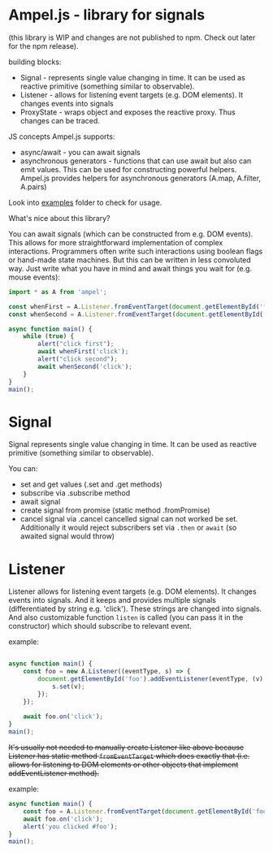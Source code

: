Ampel.js - library for signals 
===
(this library is WIP and changes are not published to npm. Check out later for the npm release).

building blocks:
- Signal - represents single value changing in time. It can be used as reactive primitive (something similar to observable).
- Listener - allows for listening event targets (e.g. DOM elements). It changes events into signals
- ProxyState - wraps object and exposes the reactive proxy. Thus changes can be traced. 

JS concepts Ampel.js supports:

- async/await - you can await signals 
- asynchronous generators - functions that can use await but also can emit values. This can be used for constructing powerful helpers. Ampel.js provides helpers for asynchronous generators (A.map, A.filter, A.pairs)

Look into [examples](examples) folder to check for usage.

What's nice about this library?

You can await signals (which can be constructed from e.g. DOM events). This allows for more straightforward implementation of complex interactions. Programmers often write such interactions using boolean flags or hand-made state machines. But this can be written in less convoluted way. Just write what you have in mind and await things you wait for (e.g. mouse events):


```js
import * as A from 'ampel';

const whenFirst = A.Listener.fromEventTarget(document.getElementById('first')).on;
const whenSecond = A.Listener.fromEventTarget(document.getElementById('second')).on;

async function main() {
	while (true) {
		alert("click first");
		await whenFirst('click');
		alert("click second");
		await whenSecond('click');
	}
}
main();
```

Signal
===
Signal represents single value changing in time. It can be used as reactive primitive (something similar to observable).

You can:
- set and get values (.set and .get methods)
- subscribe via .subscribe method
- await signal
- create signal from promise (static method .fromPromise)
- cancel signal via .cancel
	cancelled signal can not worked be set. Additionally it would reject subscribers set via `.then` or `await` (so awaited signal would throw)

Listener
===
Listener allows for listening event targets (e.g. DOM elements). It changes events into signals.
And it keeps and provides multiple signals (differentiated by string e.g. 'click'). These strings are changed into signals. And also customizable function `listen` is called (you can pass it in the constructor) which should subscribe to relevant event.

example:
```js

async function main() {
	const foo = new A.Listener((eventType, s) => {
		document.getElementById('foo').addEventListener(eventType, (v) => {
			s.set(v);
		});
	});
	
	await foo.on('click');
}
main();
```
~~It's usually not needed to manually create Listener like above because Listener has static method `fromEventTarget` which does exactly that (i.e. allows for listening to DOM elements or other objects that implement addEventListener method).~~

example:
```js
async function main() {
	const foo = A.Listener.fromEventTarget(document.getElementById('foo'));
	await foo.on('click');
	alert('you clicked #foo');
}
main();
```
